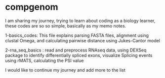 # compgenom
I am sharing my journey, trying to learn about coding as a biology learner, these codes are so so simple, basically as my memo notes.


1-basics_codes: This file explains parsing FASTA files, alignment using clustal Omega, and calculating pairwise distance using Jukes-Cantor model

2-rna_seq_basics : read and preprocess RNAseq data, using DEXSeq package to identify differentially spliced exons, visualize Splicing events using rMATS, calculating the PSI value

I would like to continue my journey and add more to the list
